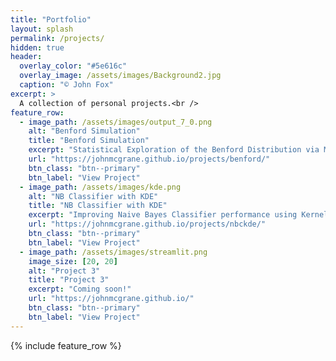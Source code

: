 ```yaml
---
title: "Portfolio"
layout: splash
permalink: /projects/
hidden: true
header:
  overlay_color: "#5e616c"
  overlay_image: /assets/images/Background2.jpg
  caption: "© John Fox"
excerpt: >
  A collection of personal projects.<br />
feature_row:
  - image_path: /assets/images/output_7_0.png
    alt: "Benford Simulation"
    title: "Benford Simulation"
    excerpt: "Statistical Exploration of the Benford Distribution via Monte Carlo Simulation"
    url: "https://johnmcgrane.github.io/projects/benford/"
    btn_class: "btn--primary"
    btn_label: "View Project"
  - image_path: /assets/images/kde.png
    alt: "NB Classifier with KDE"
    title: "NB Classifier with KDE"
    excerpt: "Improving Naive Bayes Classifier performance using Kernel Density Estimation"
    url: "https://johnmcgrane.github.io/projects/nbckde/"
    btn_class: "btn--primary"
    btn_label: "View Project"
  - image_path: /assets/images/streamlit.png
    image_size: [20, 20]
    alt: "Project 3"
    title: "Project 3"
    excerpt: "Coming soon!"
    url: "https://johnmcgrane.github.io/"
    btn_class: "btn--primary"
    btn_label: "View Project"
---
```


{% include feature_row %}
